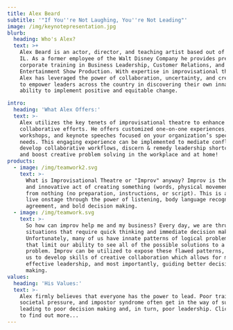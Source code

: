 ```yaml
---
title: Alex Beard
subtitle: '"If You''re Not Laughing, You''re Not Leading"'
image: /img/keynotepresentation.jpg
blurb:
  heading: Who's Alex?
  text: >+
    Alex Beard is an actor, director, and teaching artist based out of Chicago,
    IL. As a former employee of the Walt Disney Company he provides premier
    corporate training in Business Leadership, Customer Relations, and Creative
    Entertainment Show Production. With expertise in improvisational theatre,
    Alex has leveraged the power of collaboration, uncertainty, and creativity
    to empower leaders across the country in discovering their own innate
    ability to implement positive and equitable change. 

intro:
  heading: 'What Alex Offers:'
  text: >-
    Alex utilizes the key tenets of improvisational theatre to enhance
    collaborative efforts. He offers customized one-on-one experiences, group
    workshops, and keynote speeches focused on your organization’s specific
    needs. This engaging experience can be implemented to mediate conflict,
    develop collaborative workflows, discern & remedy leadership shortcomings,
    and boost creative problem solving in the workplace and at home! 
products:
  - image: /img/teamwork2.svg
    text: >-
      What is Improvisational Theatre or "Improv" anyway? Improv is the simple
      and innovative act of creating something (words, physical movement, etc.)
      from nothing (no preparation, instructions, or script). This is all done
      live onstage through the power of listening, body language recognition,
      agreement, and bold decision making.
  - image: /img/teamwork.svg
    text: >-
      So how can improv help me and my business? Every day, we are thrust into
      situations that require quick thinking and immediate decision making.
      Unfortunately, many of us have innate patterns of logical problem-solving
      that limit our ability to see all of the possible solutions to a single
      problem. Improv can be utilized to expose these flawed patterns, forcing
      us to develop skills of creative collaboration which allows for more
      effective leadership, and most importantly, guiding better decision
      making. 
values:
  heading: 'His Values:'
  text: >-
    Alex firmly believes that everyone has the power to lead. Poor training,
    societal pressure, and impostor syndrome often get in the way of success
    leading to poor decision making and, in turn, poor leadership. Click below
    to find out more...
---
```


